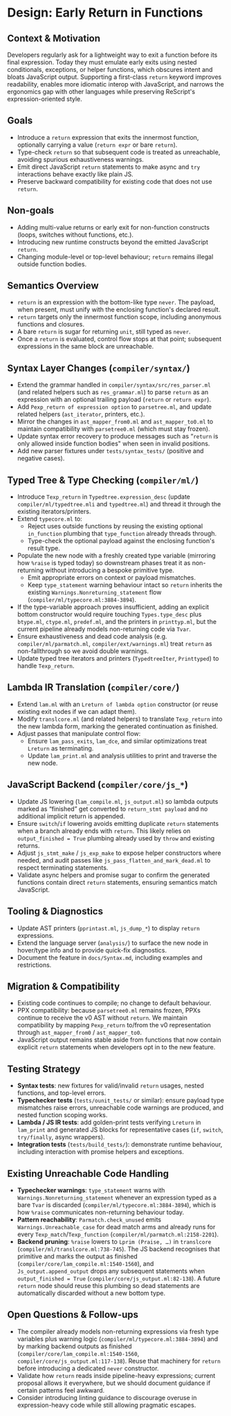 # Design: Early Return in Functions

## Context & Motivation
Developers regularly ask for a lightweight way to exit a function before its final expression. Today they must emulate early exits using nested conditionals, exceptions, or helper functions, which obscures intent and bloats JavaScript output. Supporting a first-class `return` keyword improves readability, enables more idiomatic interop with JavaScript, and narrows the ergonomics gap with other languages while preserving ReScript's expression-oriented style.

## Goals
- Introduce a `return` expression that exits the innermost function, optionally carrying a value (`return expr` or bare `return`).
- Type-check `return` so that subsequent code is treated as unreachable, avoiding spurious exhaustiveness warnings.
- Emit direct JavaScript `return` statements to make async and `try` interactions behave exactly like plain JS.
- Preserve backward compatibility for existing code that does not use `return`.

## Non-goals
- Adding multi-value returns or early exit for non-function constructs (loops, switches without functions, etc.).
- Introducing new runtime constructs beyond the emitted JavaScript `return`.
- Changing module-level or top-level behaviour; `return` remains illegal outside function bodies.

## Semantics Overview
- `return` is an expression with the bottom-like type `never`. The payload, when present, must unify with the enclosing function's declared result.
- `return` targets only the innermost function scope, including anonymous functions and closures.
- A bare `return` is sugar for returning `unit`, still typed as `never`.
- Once a `return` is evaluated, control flow stops at that point; subsequent expressions in the same block are unreachable.

## Syntax Layer Changes (`compiler/syntax/`)
- Extend the grammar handled in `compiler/syntax/src/res_parser.ml` (and related helpers such as `res_grammar.ml`) to parse `return` as an expression with an optional trailing payload (`return` or `return expr`).
- Add `Pexp_return of expression option` to `parsetree.ml`, and update related helpers (`ast_iterator`, printers, etc.).
- Mirror the changes in `ast_mapper_from0.ml` and `ast_mapper_to0.ml` to maintain compatibility with `parsetree0.ml` (which must stay frozen).
- Update syntax error recovery to produce messages such as “`return` is only allowed inside function bodies" when seen in invalid positions.
- Add new parser fixtures under `tests/syntax_tests/` (positive and negative cases).

## Typed Tree & Type Checking (`compiler/ml/`)
- Introduce `Texp_return` in `Typedtree.expression_desc` (update `compiler/ml/typedtree.mli` and `typedtree.ml`) and thread it through the existing iterators/printers.
- Extend `typecore.ml` to:
  - Reject uses outside functions by reusing the existing optional `in_function` plumbing that `type_function` already threads through.
  - Type-check the optional payload against the enclosing function's result type.
- Populate the new node with a freshly created type variable (mirroring how `%raise` is typed today) so downstream phases treat it as non-returning without introducing a bespoke primitive type.
  - Emit appropriate errors on context or payload mismatches.
  - Keep `type_statement` warning behaviour intact so `return` inherits the existing `Warnings.Nonreturning_statement` flow (`compiler/ml/typecore.ml:3884-3894`).
- If the type-variable approach proves insufficient, adding an explicit bottom constructor would require touching `Types.type_desc` plus `btype.ml`, `ctype.ml`, `predef.ml`, and the printers in `printtyp.ml`, but the current pipeline already models non-returning code via `Tvar`.
- Ensure exhaustiveness and dead code analysis (e.g. `compiler/ml/parmatch.ml`, `compiler/ext/warnings.ml`) treat `return` as non-fallthrough so we avoid double warnings.
- Update typed tree iterators and printers (`TypedtreeIter`, `Printtyped`) to handle `Texp_return`.

## Lambda IR Translation (`compiler/core/`)
- Extend `lam.ml` with an `Lreturn of lambda option` constructor (or reuse existing exit nodes if we can adapt them).
- Modify `translcore.ml` (and related helpers) to translate `Texp_return` into the new lambda form, marking the generated continuation as finished.
- Adjust passes that manipulate control flow:
  - Ensure `lam_pass_exits`, `lam_dce`, and similar optimizations treat `Lreturn` as terminating.
  - Update `lam_print.ml` and analysis utilities to print and traverse the new node.

## JavaScript Backend (`compiler/core/js_*`)
- Update JS lowering (`lam_compile.ml`, `js_output.ml`) so lambda outputs marked as “finished” get converted to `return_stmt payload` and no additional implicit return is appended.
- Ensure `switch`/`if` lowering avoids emitting duplicate `return` statements when a branch already ends with `return`. This likely relies on `output_finished = True` plumbing already used by `throw` and existing returns.
- Adjust `js_stmt_make` / `js_exp_make` to expose helper constructors where needed, and audit passes like `js_pass_flatten_and_mark_dead.ml` to respect terminating statements.
- Validate async helpers and promise sugar to confirm the generated functions contain direct `return` statements, ensuring semantics match JavaScript.

## Tooling & Diagnostics
- Update AST printers (`pprintast.ml`, `js_dump_*`) to display `return` expressions.
- Extend the language server (`analysis/`) to surface the new node in hover/type info and to provide quick-fix diagnostics.
- Document the feature in `docs/Syntax.md`, including examples and restrictions.

## Migration & Compatibility
- Existing code continues to compile; no change to default behaviour.
- PPX compatibility: because `parsetree0.ml` remains frozen, PPXs continue to receive the v0 AST without `return`. We maintain compatibility by mapping `Pexp_return` to/from the v0 representation through `ast_mapper_from0` / `ast_mapper_to0`.
- JavaScript output remains stable aside from functions that now contain explicit `return` statements when developers opt in to the new feature.

## Testing Strategy
- **Syntax tests**: new fixtures for valid/invalid `return` usages, nested functions, and top-level errors.
- **Typechecker tests** (`tests/ounit_tests/` or similar): ensure payload type mismatches raise errors, unreachable code warnings are produced, and nested function scoping works.
- **Lambda / JS IR tests**: add golden-print tests verifying `Lreturn` in `lam_print` and generated JS blocks for representative cases (`if`, `switch`, `try/finally`, async wrappers).
- **Integration tests** (`tests/build_tests/`): demonstrate runtime behaviour, including interaction with promise helpers and exceptions.

## Existing Unreachable Code Handling
- **Typechecker warnings**: `type_statement` warns with `Warnings.Nonreturning_statement` whenever an expression typed as a bare `Tvar` is discarded (`compiler/ml/typecore.ml:3884-3894`), which is how `%raise` communicates non-returning behaviour today.
- **Pattern reachability**: `Parmatch.check_unused` emits `Warnings.Unreachable_case` for dead match arms and already runs for every `Texp_match`/`Texp_function` (`compiler/ml/parmatch.ml:2158-2201`).
- **Backend pruning**: `%raise` lowers to `Lprim (Praise, …)` in `translcore` (`compiler/ml/translcore.ml:738-745`). The JS backend recognises that primitive and marks the output as finished (`compiler/core/lam_compile.ml:1540-1560`), and `Js_output.append_output` drops any subsequent statements when `output_finished = True` (`compiler/core/js_output.ml:82-138`). A future `return` node should reuse this plumbing so dead statements are automatically discarded without a new bottom type.

## Open Questions & Follow-ups
- The compiler already models non-returning expressions via fresh type variables plus warning logic (`compiler/ml/typecore.ml:3884-3894`) and by marking backend outputs as finished (`compiler/core/lam_compile.ml:1540-1560`, `compiler/core/js_output.ml:117-138`). Reuse that machinery for `return` before introducing a dedicated `never` constructor.
- Validate how `return` reads inside pipeline-heavy expressions; current proposal allows it everywhere, but we should document guidance if certain patterns feel awkward.
- Consider introducing linting guidance to discourage overuse in expression-heavy code while still allowing pragmatic escapes.
